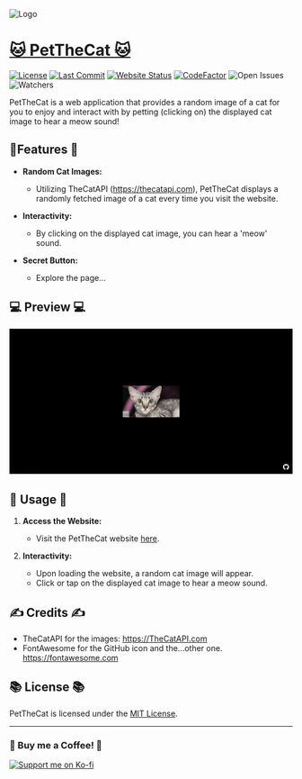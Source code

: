 ![Logo](https://cdn.discordapp.com/attachments/892836872118763543/1176592565462642849/1f638.png?ex=656f6e37&is=655cf937&hm=73eeaaa502d2103eec2ca58db21ca42556985e2d4268776bff547d10f0ed2927&)
# [🐱 PetTheCat 🐱](https://inttter.github.io/PetTheCat/)

[![License](https://img.shields.io/badge/License-MIT-blue.svg?style=flat-square)](https://github.com/inttter/PetTheCat/blob/main/LICENSE) 
[![Last Commit](https://img.shields.io/github/last-commit/inttter/PetTheCat?style=flat-square)](https://github.com/inttter/PetTheCat/commits/main)
[![Website Status](https://img.shields.io/website?url=https%3A%2F%2Finttter.github.io%2FCraftyTunes%2F)](https://inttter.github.io/PetTheCat/)
[![CodeFactor](https://www.codefactor.io/repository/github/inttter/petthecat/badge)](https://www.codefactor.io/repository/github/inttter/petthecat)
![Open Issues](https://img.shields.io/github/issues/inttter/PetTheCat?style=flat-square)
![Watchers](https://img.shields.io/github/watchers/inttter/PetTheCat?style=flat-square)



PetTheCat is a web application that provides a random image of a cat for you to enjoy and interact with by petting (clicking on) the displayed cat image to hear a meow sound!

## 📝Features 📝
- **Random Cat Images:**
  - Utilizing TheCatAPI (https://thecatapi.com), PetTheCat displays a randomly fetched image of a cat every time you visit the website.

- **Interactivity:**
  - By clicking on the displayed cat image, you can hear a 'meow' sound.

- **Secret Button:**
  - Explore the page...

## 💻 Preview 💻
![PetTheCat Preview](Preview.jpg)

## 📜 Usage 📜
1. **Access the Website:**
   - Visit the PetTheCat website [here](https://inttter.github.io/PetTheCat/).

2. **Interactivity:**
   - Upon loading the website, a random cat image will appear.
   - Click or tap on the displayed cat image to hear a meow sound.

## ✍ Credits ✍
+ TheCatAPI for the images: https://TheCatAPI.com
+ FontAwesome for the GitHub icon and the...other one. https://fontawesome.com

## 📚 License 📚
PetTheCat is licensed under the [MIT License](LICENSE).

---
### 🍵 Buy me a Coffee! 🍵
[![Support me on Ko-fi](https://img.shields.io/badge/Support%20me%20on-Ko--fi-FF5E5B?style=flat-square&logo=ko-fi&logoColor=white)](https://ko-fi.com/intter)
